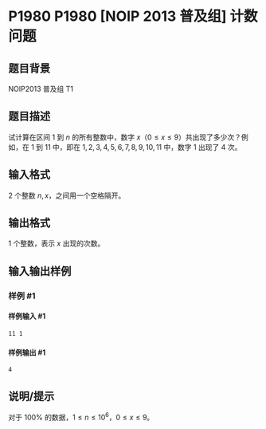 # P1980 P1980 [NOIP 2013 普及组] 计数问题

## 题目背景

NOIP2013 普及组 T1

## 题目描述

试计算在区间 $1$ 到 $n$ 的所有整数中，数字 $x$（$0\le x\le9$）共出现了多少次？例如，在 $1$ 到 $11$ 中，即在 $1,2,3,4,5,6,7,8,9,10,11$ 中，数字 $1$ 出现了 $4$ 次。

## 输入格式

$2$ 个整数 $n,x$，之间用一个空格隔开。

## 输出格式

$1$ 个整数，表示 $x$ 出现的次数。

## 输入输出样例

### 样例 #1

#### 样例输入 #1

```
11 1
```

#### 样例输出 #1

```
4
```

## 说明/提示

对于 $100\%$ 的数据，$1\le n\le 10^6$，$0\le x \le 9$。

